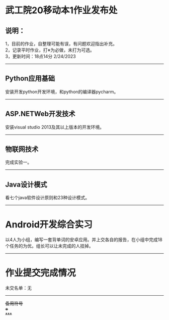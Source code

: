 # 武工院20移动本1作业发布处
## 说明：
1，目前的作业，自整理可能有误，有问题欢迎指出补充。   
2，记录平时作业，打※为必做，未打为可选。        
3，更新时间：18点14分 2/24/2023                                                         
        
***                               
## Python应用基础              
安装开发python开发环境，和python的编译器pycharm。                       
***                               
## ASP.NETWeb开发技术                            
安装visual studio 2013及其以上版本的开发环境。                                   
***                               
## 物联网技术                                    
完成实验一。                          
***                               
## Java设计模式                     
看七个java软件设计原则和23种设计模式。
***                               
# Android开发综合实习      
以4人为小组，编写一套背单词的安卓应用。并上交各自的报告，在小组中完成18个任务的为优。组长可以让未完成的人挂掉。                   
***                          
# 作业提交完成情况               
未交名单：无


***                          
~~备用符号~~             
~~※~~                                   
~~***~~          
